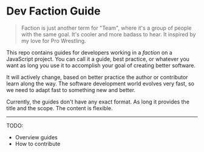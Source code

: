 # Dev Faction Guide

> Faction is just another term for "Team", where it's a group of people with the same goal. It's cooler and more badass to hear. It inspired by my love for Pro Wrestling.

This repo contains guides for developers working in a *faction* on a JavaScript project. You can call it a guide, best practice, or whatever you want as long you use it to accomplish your goal of creating better software.

It will actively change, based on better practice the author or contributor learn along the way. The software development world evolves very fast, so we need to adapt fast to something new and better.

Currently, the guides don't have any exact format. As long it provides the title and the scope. The content is flexible.

---

TODO:
- Overview guides
- How to contribute
